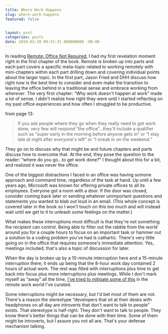 ```yaml
---
title: Where Work Happens
slug: where-work-happens
featured: false


layout: post
categories: posts
date: 2018-02-20 09:53:31.000000000 -08:00
---
```


In reading [Remote: Office Not Required](http://amzn.to/2GxjBRZ), I had my first revelation moment right in the first chapter of the book. Remote is broken up into parts and each part covers a specific meta-topic related to working remotely with mini-chapters within each part drilling down and covering individual points about the larger topic. In the first part, Jason Fried and DHH discuss how right now is the best time to consider and even make the transition to leaving the office behind in a traditional sense and embrace working from _wherever_. The very first chapter: “Why work doesn't happen at work” made a lot of sense. I didn't realize how right they were until I started reflecting on my past office experiences and how often I struggled to be productive.

from page 13:

> If you ask people where they go when they really need to get work done, very few will respond “the office”…they'll include a qualifier such as “super early in the morning before anyone gets in” or “I stay late at night after everyone's left” or “I sneak in on the weekend.”

They go on to discuss why that might be and future chapters and parts discuss how to overcome that. At the end, they pose the question to the reader: “where do you go…to get work done?” I thought about this for a bit, and realized it was never the office.

One of the biggest distractions I faced in an office was having somone approach and command time, regardless of the task at hand. Up until a few years ago, Microsoft was known for offering private offices to all its employees. Everyone got a room with a door. If the door was closed, consider coming back later or sending whatever unimportant questions and statements you wanted to blab out loud in an email. (This whole concept is covered later in the book so I won't touch on this too much and will instead wait until we get to it to unleash some feelings on the matter.)

What makes these interruptions most difficult is that they're not something the recipient can control. Being able to filter out the rabble from the world around you for a couple hours to focus on an important task or hammer out a solution to a coding problem you've had is cathartic. There's very little going on in the office that requires someone's immediate attention. Yes, meetings included; that's also a topic of discussion for later.

When the day is broken up by a 10-minute interruption here and a 15-minute interruption there, it ends up being that the 8-hour work day contained 2 hours of actual work. The rest was filled with interruptions plus time to get back into focus plus more interruptions plus meetings. While I don't mark myself as “away” all the time, [I've tried to mitigate some of this](https://johnathan.org/posts/2017/12/status-available.html) in the remote work world I've curated.

Some interruptions might be necessary, but I'd bet most of them are not. There's a reason the stereotype “developers that sit at their desks with headphones on all day are introverts that don't want to talk to people” exists. That stereotype is half-right. They don't want to talk to people. They know there's better things that can be done with their time. Some of them might be introverts, but I assure you not all are. That's your defense mechanism talking.

